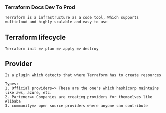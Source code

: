 ### Terraform Docs Dev To Prod
`Terraform is a infrastructure as a code tool, Which supports multicloud and highly scalable and easy to use`
## Terraform lifecycle
`Terraform init => plan => apply => destroy`
## Provider
```
Is a plugin which detects that where Terraform has to create resources

Types:
1. Official providers=> These are the one's which hashicorp maintains like aws, azure, etc.
2. Partener=> Companies are creating providers for themselves like Alibaba
3. community=> open source providers where anyone can contribute
```
